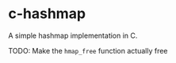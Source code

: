 # c-hashmap
A simple hashmap implementation in C.

TODO: Make the `hmap_free` function actually free